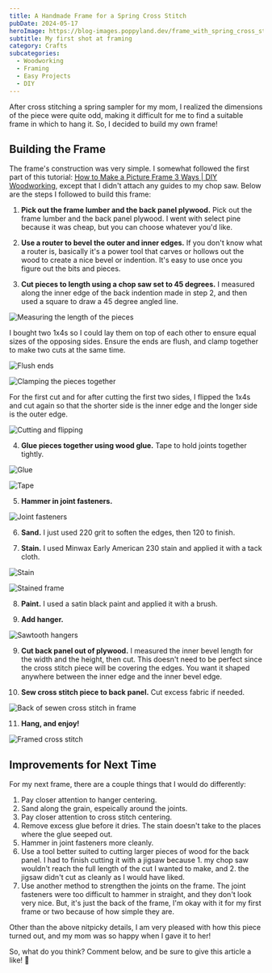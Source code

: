 ```yaml
---
title: A Handmade Frame for a Spring Cross Stitch
pubDate: 2024-05-17
heroImage: https://blog-images.poppyland.dev/frame_with_spring_cross_stitch.jpeg
subtitle: My first shot at framing
category: Crafts
subcategories:
  - Woodworking
  - Framing
  - Easy Projects
  - DIY
---
```

After cross stitching a spring sampler for my mom, I realized the dimensions of the piece were quite odd, making it difficult for me to find a suitable frame in which to hang it. So, I decided to build my own frame!

## Building the Frame

The frame's construction was very simple. I somewhat followed the first part of this tutorial: [How to Make a Picture Frame 3 Ways | DIY Woodworking](https://www.youtube.com/watch?v=pYapIIF0FtU), except that I didn't attach any guides to my chop saw. Below are the steps I followed to build this frame:

1. **Pick out the frame lumber and the back panel plywood.** Pick out the frame lumber and the back panel plywood. I went with select pine because it was cheap, but you can choose whatever you'd like.

2. **Use a router to bevel the outer and inner edges.** If you don't know what a router is, basically it's a power tool that carves or hollows out the wood to create a nice bevel or indention. It's easy to use once you figure out the bits and pieces.

3. **Cut pieces to length using a chop saw set to 45 degrees.** I measured along the inner edge of the back indention made in step 2, and then used a square to draw a 45 degree angled line.

![Measuring the length of the pieces](https://blog-images.poppyland.dev/frame_4.jpeg)

  I bought two 1x4s so I could lay them on top of each other to ensure equal sizes of the opposing sides. Ensure the ends are flush, and clamp together to make two cuts at the same time.

![Flush ends](https://blog-images.poppyland.dev/frame_3.jpeg)

![Clamping the pieces together](https://blog-images.poppyland.dev/frame_2.jpeg)


  For the first cut and for after cutting the first two sides, I flipped the 1x4s and cut again so that the shorter side is the inner edge and the longer side is the outer edge.

![Cutting and flipping](https://blog-images.poppyland.dev/frame_1.jpeg)

4. **Glue pieces together using wood glue.** Tape to hold joints together tightly.

![Glue](https://blog-images.poppyland.dev/frame_glue.jpeg)

![Tape](https://blog-images.poppyland.dev/frame_in_progress.jpeg)

5. **Hammer in joint fasteners.**

![Joint fasteners](https://blog-images.poppyland.dev/frame_6.jpeg)

6. **Sand.** I just used 220 grit to soften the edges, then 120 to finish.

7. **Stain.** I used Minwax Early American 230 stain and applied it with a tack cloth.

![Stain](https://blog-images.poppyland.dev/frame_5.jpeg)

![Stained frame](https://blog-images.poppyland.dev/handmade_frame.jpeg)

8. **Paint.** I used a satin black paint and applied it with a brush.

9. **Add hanger.**

![Sawtooth hangers](https://blog-images.poppyland.dev/frame_7.jpeg)

9. **Cut back panel out of plywood.** I measured the inner bevel length for the width and the height, then cut. This doesn't need to be perfect since the cross stitch piece will be covering the edges. You want it shaped anywhere between the inner edge and the inner bevel edge.

10. **Sew cross stitch piece to back panel.** Cut excess fabric if needed.

![Back of sewen cross stitch in frame](https://blog-images.poppyland.dev/spring_cross_stitch_frame_back.jpeg)

11. **Hang, and enjoy!**

![Framed cross stitch](https://blog-images.poppyland.dev/frame_with_spring_cross_stitch.jpeg)

## Improvements for Next Time

For my next frame, there are a couple things that I would do differently:
1. Pay closer attention to hanger centering.
2. Sand along the grain, espeically around the joints.
3. Pay closer attention to cross stitch centering.
4. Remove excess glue before it dries. The stain doesn't take to the places where the glue seeped out.
5. Hammer in joint fasteners more cleanly.
6. Use a tool better suited to cutting larger pieces of wood for the back panel. I had to finish cutting it with a jigsaw because 1. my chop saw wouldn't reach the full length of the cut I wanted to make, and 2. the jigsaw didn't cut as cleanly as I would have liked.
7. Use another method to strengthen the joints on the frame. The joint fasteners were too difficult to hammer in straight, and they don't look very nice. But, it's just the back of the frame, I'm okay with it for my first frame or two because of how simple they are.

Other than the above nitpicky details, I am very pleased with how this piece turned out, and my mom was so happy when I gave it to her!

So, what do you think? Comment below, and be sure to give this article a like! 🌸